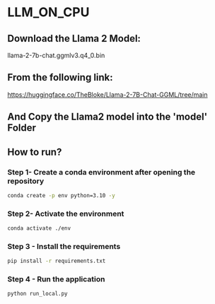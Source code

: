 # LLM_ON_CPU

## Download the Llama 2 Model:

llama-2-7b-chat.ggmlv3.q4_0.bin


## From the following link:
https://huggingface.co/TheBloke/Llama-2-7B-Chat-GGML/tree/main

## And Copy the Llama2 model into the 'model' Folder

## How to run?

### Step 1- Create a conda environment after opening the repository

```bash
conda create -p env python=3.10 -y
```
### Step 2- Activate the environment

```bash
conda activate ./env
```

### Step 3 - Install the requirements
```bash
pip install -r requirements.txt
```
### Step 4 - Run the application
```bash
python run_local.py
```